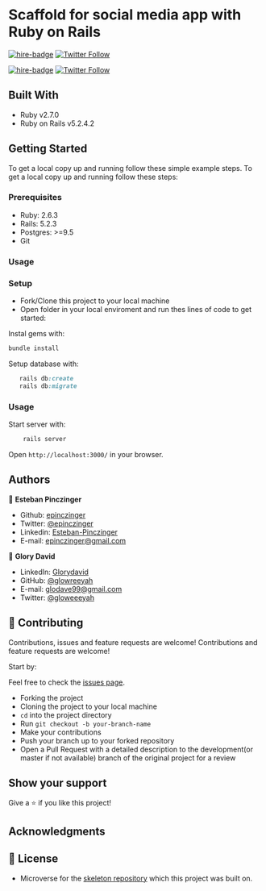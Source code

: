 # Scaffold for social media app with Ruby on Rails
[![hire-badge](https://img.shields.io/badge/Consult%20/%20Hire%20Esteban-Click%20to%20Contact-brightgreen)](mailto:consult.epinczinger@gmail.com) [![Twitter Follow](https://img.shields.io/twitter/follow/epinczinger?label=Follow%20epinczinger%20on%20Twitter&style=social)](https://twitter.com/epinczinger)

[![hire-badge](https://img.shields.io/badge/Consult%20/%20Hire%20Glory-Click%20to%20Contact-brightgreen)](mailto:consult.glodave99@gmail.com) [![Twitter Follow](https://img.shields.io/twitter/follow/gloweeeyah?label=Follow%20gloweeeyah%20on%20Twitter&style=social)](https://twitter.com/gloweeeyah)

## Built With

- Ruby v2.7.0
- Ruby on Rails v5.2.4.2

## Getting Started

To get a local copy up and running follow these simple example steps.
To get a local copy up and running follow these steps:

### Prerequisites

- Ruby: 2.6.3
- Rails: 5.2.3
- Postgres: >=9.5
- Git

### Usage

### Setup
- Fork/Clone this project to your local machine
- Open folder in your local enviroment and run thes lines of code to get started:

Instal gems with:

```Ruby
bundle install
```

Setup database with:

```Ruby
   rails db:create
   rails db:migrate
```

### Usage

Start server with:

```Ruby
    rails server
```

Open `http://localhost:3000/` in your browser.

## Authors

👤 **Esteban Pinczinger** 
    
- Github: [epinczinger](https://github.com/epinczinger)
- Twitter: [@epinczinger](https://twitter.com/epinczinger)
- Linkedin: [Esteban-Pinczinger](https://www.linkedin.com/in/esteban-pinczinger/)
- E-mail: epinczinger@gmail.com


👤 **Glory David** 
    
- LinkedIn: [Glorydavid](https://www.linkedin/glory-david) 
- GitHub: [@glowreeyah](https://github.com/glowreeyah)
- E-mail: glodave99@gmail.com
- Twitter: [@gloweeeyah](https://twitter.com/gloweeeyah)


## 🤝 Contributing

Contributions, issues and feature requests are welcome!
Contributions and feature requests are welcome!

Start by:

Feel free to check the [issues page](issues/).
- Forking the project
- Cloning the project to your local machine
- `cd` into the project directory
- Run `git checkout -b your-branch-name`
- Make your contributions
- Push your branch up to your forked repository
- Open a Pull Request with a detailed description to the development(or master if not available) branch of the original project for a review

## Show your support

Give a ⭐️ if you like this project!

## Acknowledgments

## 📝 License

- Microverse for the [skeleton repository](https://github.com/microverseinc/ror-social-scaffold) which this project was built on.
